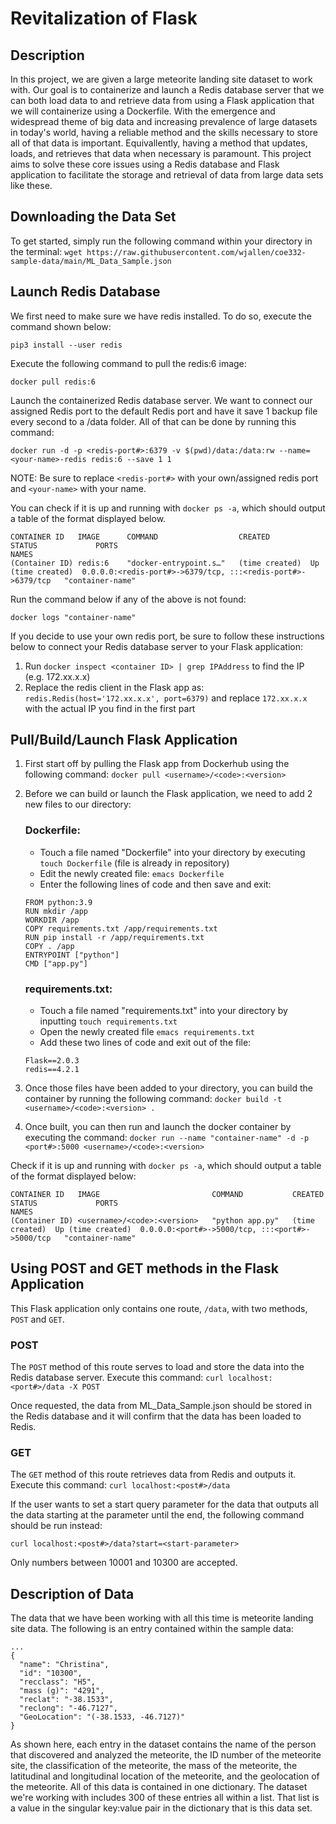 # Revitalization of Flask

## Description

In this project, we are given a large meteorite landing site dataset to work with. 
Our goal is to containerize and launch a Redis database server that we can both load data to and retrieve data from using a Flask application that we will containerize using a Dockerfile. 
With the emergence and widespread theme of big data and increasing prevalence of large datasets in today's world, having a reliable method and the skills necessary to store all of that data is important. 
Equivallently, having a method that updates, loads, and retrieves that data when necessary is paramount. 
This project aims to solve these core issues using a Redis database and Flask application to facilitate the storage and retrieval of data from large data sets like these.

## Downloading the Data Set

To get started, simply run the following command within your directory in the terminal: `wget https://raw.githubusercontent.com/wjallen/coe332-sample-data/main/ML_Data_Sample.json`


## Launch Redis Database

We first need to make sure we have redis installed. To do so, execute the command shown below:
```
pip3 install --user redis
```
Execute the following command to pull the redis:6 image:
```
docker pull redis:6
```
Launch the containerized Redis database server. 
We want to connect our assigned Redis port to the default Redis port and have it save 1 backup file every second to a /data folder. 
All of that can be done by running this command:
```
docker run -d -p <redis-port#>:6379 -v $(pwd)/data:/data:rw --name=<your-name>-redis redis:6 --save 1 1
```
NOTE: Be sure to replace `<redis-port#>` with your own/assigned redis port and `<your-name>` with your name.

You can check if it is up and running with `docker ps -a`, which should output a table of the format displayed below.
```
CONTAINER ID   IMAGE      COMMAND                  CREATED         STATUS             PORTS                                                         NAMES
(Container ID) redis:6    "docker-entrypoint.s…"   (time created)  Up (time created)  0.0.0.0:<redis-port#>->6379/tcp, :::<redis-port#>->6379/tcp   "container-name"
```

Run the command below if any of the above is not found:
```
docker logs "container-name"
```

If you decide to use your own redis port, be sure to follow these instructions below to connect your Redis database server to your Flask application:
1) Run `docker inspect <container ID> | grep IPAddress` to find the IP (e.g. 172.xx.x.x)
2) Replace the redis client in the Flask app as: `redis.Redis(host='172.xx.x.x', port=6379)` and replace `172.xx.x.x` with the actual IP you find in the first part

## Pull/Build/Launch Flask Application

1. First start off by pulling the Flask app from Dockerhub using the following command: `docker pull <username>/<code>:<version>`

2. Before we can build or launch the Flask application, we need to add 2 new files to our directory:

	### Dockerfile:
	- Touch a file named "Dockerfile" into your directory by executing `touch Dockerfile` (file is already in repository)
	- Edit the newly created file: `emacs Dockerfile`
	- Enter the following lines of code and then save and exit:
	```
	FROM python:3.9
	RUN mkdir /app
	WORKDIR /app
	COPY requirements.txt /app/requirements.txt
	RUN pip install -r /app/requirements.txt
	COPY . /app
	ENTRYPOINT ["python"]
	CMD ["app.py"]
	```

	### requirements.txt:
	- Touch a file named "requirements.txt" into your directory by inputting `touch requirements.txt`
	- Open the newly created file `emacs requirements.txt`
	- Add these two lines of code and exit out of the file:
    ```
    Flask==2.0.3
    redis==4.2.1
    ```
  
3. Once those files have been added to your directory, you can build the container by running the following command: `docker build -t <username>/<code>:<version> .`

4. Once built, you can then run and launch the docker container by executing the command: `docker run --name "container-name" -d -p <port#>:5000 <username>/<code>:<version>`

Check if it is up and running with `docker ps -a`, which should output a table of the format displayed below:
```
CONTAINER ID   IMAGE                         COMMAND           CREATED         STATUS             PORTS                                             NAMES
(Container ID) <username>/<code>:<version>   "python app.py"   (time created)  Up (time created)  0.0.0.0:<port#>->5000/tcp, :::<port#>->5000/tcp   "container-name"
```

## Using POST and GET methods in the Flask Application

This Flask application only contains one route, `/data`, with two methods, `POST` and `GET`.

### POST
The `POST` method of this route serves to load and store the data into the Redis database server. Execute this command: `curl localhost:<port#>/data -X POST`

Once requested, the data from ML_Data_Sample.json should be stored in the Redis database and it will confirm that the data has been loaded to Redis.

### GET
The `GET` method of this route retrieves data from Redis and outputs it. Execute this command: `curl localhost:<post#>/data`

If the user wants to set a start query parameter for the data that outputs all the data starting at the parameter until the end, the following command should be run instead:
```
curl localhost:<post#>/data?start=<start-parameter>
```

Only numbers between 10001 and 10300 are accepted.

## Description of Data

The data that we have been working with all this time is meteorite landing site data. The following is an entry contained within the sample data:
  ```
  ...
  {
    "name": "Christina",
    "id": "10300",
    "recclass": "H5",
    "mass (g)": "4291",
    "reclat": "-38.1533",
    "reclong": "-46.7127",
    "GeoLocation": "(-38.1533, -46.7127)"
  }
  ```
  
As shown here, each entry in the dataset contains the name of the person that discovered and analyzed the meteorite, the ID number of the meteorite site, the classification of the meteorite, the mass of the meteorite, the latitudinal and longitudinal location of the meteorite, and the geolocation of the meteorite. All of this data is contained in one dictionary. The dataset we're working with includes 300 of these entries all within a list. 
That list is a value in the singular key:value pair in the dictionary that is this data set.
